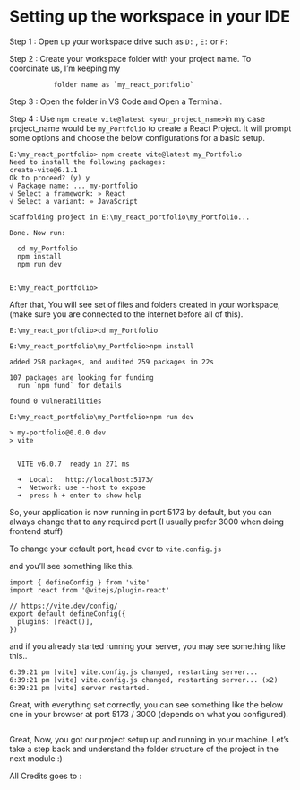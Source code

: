 # Setting up the workspace in your IDE

Step 1 : Open up your workspace drive such as `D:` , `E:`  or `F:`

Step 2 : Create your workspace folder with your project name. To coordinate us, I’m keeping my

               folder name as `my_react_portfolio`

Step 3 : Open the folder in VS Code and Open a Terminal.

Step 4 : Use `npm create vite@latest <your_project_name>`in my case project_name would be `my_Portfolio` to create a React Project. It will prompt some options and choose the below configurations for a basic setup.
```
E:\my_react_portfolio> npm create vite@latest my_Portfolio
Need to install the following packages:
create-vite@6.1.1
Ok to proceed? (y) y
√ Package name: ... my-portfolio
√ Select a framework: » React
√ Select a variant: » JavaScript

Scaffolding project in E:\my_react_portfolio\my_Portfolio...

Done. Now run:

  cd my_Portfolio
  npm install
  npm run dev


E:\my_react_portfolio>
```

After that, You will see set of files and folders created in your workspace, (make sure you are connected to the internet before all of this). 
```
E:\my_react_portfolio>cd my_Portfolio

E:\my_react_portfolio\my_Portfolio>npm install

added 258 packages, and audited 259 packages in 22s

107 packages are looking for funding
  run `npm fund` for details

found 0 vulnerabilities

E:\my_react_portfolio\my_Portfolio>npm run dev

> my-portfolio@0.0.0 dev
> vite


  VITE v6.0.7  ready in 271 ms

  ➜  Local:   http://localhost:5173/
  ➜  Network: use --host to expose
  ➜  press h + enter to show help

```

So, your application is now running in port 5173 by default, but you can always change that to any required port (I usually prefer 3000 when doing frontend stuff)

To change your default port, head over to `vite.config.js` 

and you’ll see something like this.

```
import { defineConfig } from 'vite'
import react from '@vitejs/plugin-react'

// https://vite.dev/config/
export default defineConfig({
  plugins: [react()],
})
```
and if you already started running your server, you may see something like this..

```
6:39:21 pm [vite] vite.config.js changed, restarting server...
6:39:21 pm [vite] vite.config.js changed, restarting server... (x2)
6:39:21 pm [vite] server restarted.
```

Great, with everything set correctly, you can see something like the below one in your browser at port 5173 / 3000 (depends on what you configured).

![]()

Great, Now, you got our project setup up and running in your machine. Let’s take a step back and understand the folder structure of the project in the next module :)

All Credits goes to : [](https://github.com/mc095)


